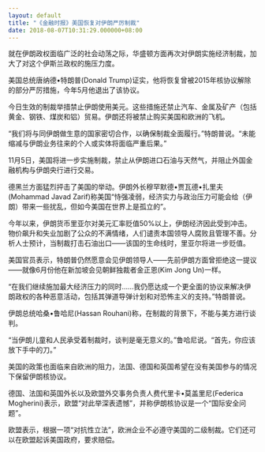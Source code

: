 ```yaml
---
layout: default
title: "《金融时报》美国恢复对伊朗严厉制裁"
date: 2018-08-07T10:31:29.000000+08:00
---
```


就在伊朗政权面临广泛的社会动荡之际，华盛顿方面再次对伊朗实施经济制裁，加大了对这个伊斯兰政权的施压力度。

美国总统唐纳德•特朗普(Donald Trump)证实，他将恢复曾被2015年核协议解除的部分严厉措施，今年5月他退出了该协议。

今日生效的制裁举措禁止伊朗使用美元。这些措施还禁止汽车、金属及矿产（包括黄金、钢铁、煤炭和铝）贸易。伊朗还将被禁止购买美国和欧洲的飞机。

“我们将与同伊朗做生意的国家密切合作，以确保制裁全面履行。”特朗普说。“未能缩减与伊朗业务往来的个人或实体将面临严重后果。”

11月5日，美国将进一步实施制裁，禁止从伊朗进口石油与天然气，并阻止外国金融机构与伊朗央行进行交易。

德黑兰方面猛烈抨击了美国的举动。伊朗外长穆罕默德•贾瓦德•扎里夫(Mohammad Javad Zarif)称美国“恃强凌弱，经济实力与政治压力可能会给（伊朗）带来一些扰乱，但如今美国在世界上是孤立的”。

今年以来，伊朗货币里亚尔对美元汇率贬值50%以上，伊朗经济因此受到冲击。物价飙升和失业加剧了公众的不满情绪，人们谴责本国领导人腐败且管理不善。分析人士预计，当制裁打击石油出口——该国的生命线时，里亚尔将进一步贬值。

美国官员表示，特朗普仍然愿意会见伊朗领导人——先前伊朗方面曾拒绝这一提议——就像6月份他在新加坡会见朝鲜独裁者金正恩(Kim Jong Un)一样。

“在我们继续施加最大经济压力的同时……我仍愿达成一个更全面的协议来解决伊朗政权的各种恶意活动，包括其弹道导弹计划和对恐怖主义的支持。”特朗普说。

伊朗总统哈桑•鲁哈尼(Hassan Rouhani)称，在制裁的背景下，不能与美方进行谈判。

“当伊朗儿童和人民承受着制裁时，谈判是毫无意义的。”鲁哈尼说。“首先，你应该放下手中的刀。”

美国的政策也面临来自欧洲的阻力，法国、德国和英国希望在没有美国参与的情况下保留伊朗核协议。

德国、法国和英国外长以及欧盟外交事务负责人费代里卡•莫盖里尼(Federica Mogherini)表示，欧盟“对此举深表遗憾”，并称伊朗核协议是一个“国际安全问题”。

欧盟表示，根据一项“对抗性立法”，欧洲企业不必遵守美国的二级制裁。它们还可以在欧盟起诉美国政府，要求赔偿。

